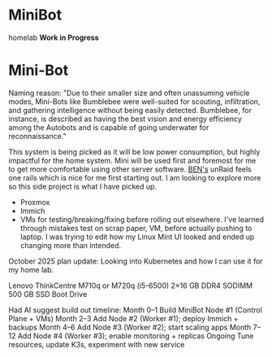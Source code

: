 # MiniBot
homelab
**Work in Progress**

# Mini-Bot
Naming reason: "Due to their smaller size and often unassuming vehicle modes, Mini-Bots like Bumblebee were well-suited for scouting, infiltration, and gathering intelligence without being easily detected. Bumblebee, for instance, is described as having the best vision and energy efficiency among the Autobots and is capable of going underwater for reconnaissance."

This system is being picked as it will be low power consumption, but highly impactful for the home system. Mini will be used first and foremost for me to get more comfortable using other server software. [BEN's](https://github.com/g-i-n-g-y/B.E.N.) unRaid feels one rails which is nice for me first starting out. I am looking to explore more so this side project is what I have picked up. 

- Proxmox
- Immich
- VMs for testing/breaking/fixing before rolling out elsewhere. I've learned through mistakes test on scrap paper, VM, before actually pushing to laptop. I was trying to edit how my Linux Mint UI looked and ended up changing more than intended.


October 2025 plan update:
Looking into Kubernetes and how I can use it for my home lab.

Lenovo ThinkCentre M710q or M720q (i5-6500)
2×16 GB DDR4 SODIMM
500 GB SSD Boot Drive

Had AI suggest build out timeline:
Month 0–1	Build MiniBot Node #1 (Control Plane + VMs)
Month 2–3	Add Node #2 (Worker #1); deploy Immich + backups
Month 4–6	Add Node #3 (Worker #2); start scaling apps
Month 7–12	Add Node #4 (Worker #3); enable monitoring + replicas
Ongoing	Tune resources, update K3s, experiment with new service

